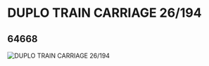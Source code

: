 # DUPLO TRAIN CARRIAGE 26/194
## 64668
![DUPLO TRAIN CARRIAGE 26/194](https://lc-www-live-s.legocdn.com/media/bricks/5/2/4536469.jpg)
